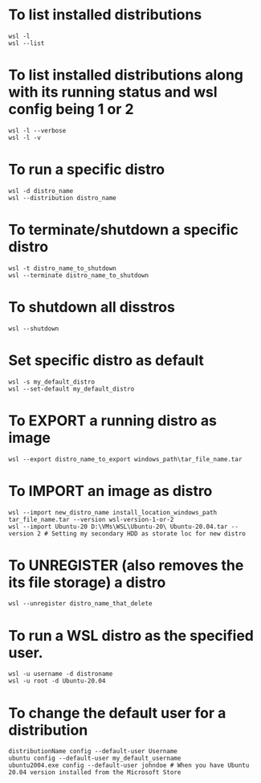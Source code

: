 # To list installed distributions
```
wsl -l
wsl --list
```
# To list installed distributions along with its running status and wsl config being 1 or 2
```
wsl -l --verbose
wsl -l -v
```
# To run a specific distro
```
wsl -d distro_name
wsl --distribution distro_name
```
# To terminate/shutdown a specific distro
```
wsl -t distro_name_to_shutdown
wsl --terminate distro_name_to_shutdown
```
# To shutdown all disstros
```
wsl --shutdown
```
# Set specific distro as default
```
wsl -s my_default_distro
wsl --set-default my_default_distro
```
# To EXPORT a running distro as image
```
wsl --export distro_name_to_export windows_path\tar_file_name.tar
```
# To IMPORT an image as distro
```
wsl --import new_distro_name install_location_windows_path tar_file_name.tar --version wsl-version-1-or-2
wsl --import Ubuntu-20 D:\VMs\WSL\Ubuntu-20\ Ubuntu-20.04.tar --version 2 # Setting my secondary HDD as storate loc for new distro
```
# To UNREGISTER (also removes the its file storage) a distro
```
wsl --unregister distro_name_that_delete
```
# To run a WSL distro as the specified user.
```
wsl -u username -d distroname
wsl -u root -d Ubuntu-20.04
```
# To change the default user for a distribution
```
distributionName config --default-user Username
ubuntu config --default-user my_default_username
ubuntu2004.exe config --default-user johndoe # When you have Ubuntu 20.04 version installed from the Microsoft Store
```
